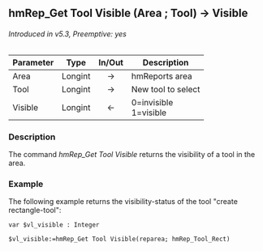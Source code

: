 ## hmRep_Get Tool Visible (Area ; Tool) → Visible
###### Introduced in v5.3, Preemptive: yes

|Parameter|Type|In/Out|Description
|---|---|:---:|---
|Area|Longint|→|hmReports area
|Tool|Longint|→|New tool to select
|Visible|Longint|←|0=invisible <br />1=visible

### Description
The command *hmRep_Get Tool Visible* returns the visibility of a tool in the area.

### Example
The following example returns the visibility-status of the tool "create rectangle-tool":

```4d
var $vl_visible : Integer

$vl_visible:=hmRep_Get Tool Visible(reparea; hmRep_Tool_Rect)
```
